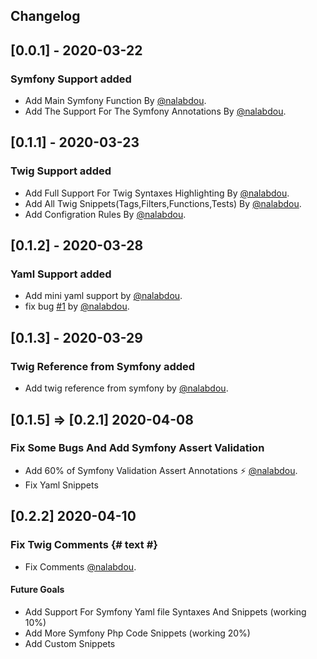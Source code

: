 ## Changelog

## [0.0.1] - 2020-03-22

### Symfony Support added

- Add Main Symfony Function By [@nalabdou](https://github.com/nalabdou).
- Add The Support For The Symfony Annotations By [@nalabdou](https://github.com/nalabdou).

## [0.1.1] - 2020-03-23

### Twig Support added

- Add Full Support For Twig Syntaxes Highlighting By [@nalabdou](https://github.com/nalabdou).
- Add All Twig Snippets(Tags,Filters,Functions,Tests) By [@nalabdou](https://github.com/nalabdou).
- Add Configration Rules By [@nalabdou](https://github.com/nalabdou).

## [0.1.2] - 2020-03-28

### Yaml Support added

- Add mini yaml support by [@nalabdou](https://github.com/nalabdou).
- fix bug  [#1](https://github.com/nalabdou/Symfony-code-snippets/issues/1) by [@nalabdou](https://github.com/nalabdou).

## [0.1.3] - 2020-03-29

### Twig Reference from Symfony added

- Add twig reference from symfony by  [@nalabdou](https://github.com/nalabdou).


## [0.1.5] => [0.2.1] 2020-04-08

### Fix Some Bugs And Add Symfony Assert Validation 

- Add 60% of Symfony Validation Assert Annotations ⚡️ [@nalabdou](https://github.com/nalabdou).
- Fix Yaml Snippets

## [0.2.2] 2020-04-10

### Fix Twig Comments {# text #}

- Fix Comments [@nalabdou](https://github.com/nalabdou).

#### Future Goals

- Add Support For Symfony Yaml file Syntaxes And Snippets (working 10%)
- Add More Symfony Php Code Snippets (working 20%)
- Add Custom Snippets
